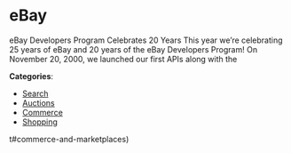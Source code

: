 # eBay


eBay Developers Program Celebrates 20 Years This year we’re celebrating 25 years of eBay and 20 years of the eBay Developers Program! On November 20, 2000, we launched our first APIs along with the



**Categories**:
- [Search](https://github.com/apis-list/apis-list#search)
- [Auctions](https://github.com/apis-list/apis-list#auctions)
- [Commerce](https://github.com/apis-list/apis-list#commerce)
- [Shopping](https://github.com/apis-list/apis-list#shopping)



t#commerce-and-marketplaces)







